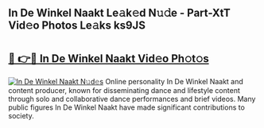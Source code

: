 ## In De Winkel Naakt Le𝚊k𝚎d N𝚞𝚍e - Part-XtT Vid𝚎o Photos Le𝚊ks ks9JS

# <h2><a href="http://fb3xek.evod.top/?m=In+De+Winkel+Naakt">🔗 👉🔴 In De Winkel Naakt Vid𝚎o Ph𝚘t𝚘s</a></h2>

[![In De Winkel Naakt N𝚞d𝚎s](https://i.imgur.com/8V9OHl7.gif)](http://fb3xek.evod.top/?m=In+De+Winkel+Naakt)
Online personality In De Winkel Naakt and content producer, known for disseminating dance and lifestyle content through solo and collaborative dance performances and brief videos. Many public figures In De Winkel Naakt have made significant contributions to society. 
